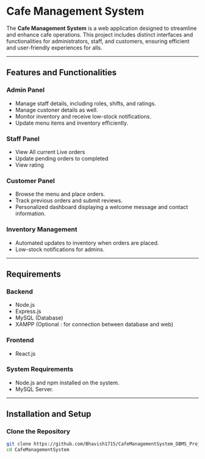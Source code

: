 # Cafe Management System

The **Cafe Management System** is a web application designed to streamline and enhance cafe operations. This project includes distinct interfaces and functionalities for administrators, staff, and customers, ensuring efficient and user-friendly experiences for alls.

---

## Features and Functionalities

### **Admin Panel**
- Manage staff details, including roles, shifts, and ratings.
- Manage custoner details as well.
- Monitor inventory and receive low-stock notifications.
- Update menu items and inventory efficiently.

### **Staff Panel**
- View All current Live orders
- Update pending orders to completed
- View rating

### **Customer Panel**
- Browse the menu and place orders.
- Track previous orders and submit reviews.
- Personalized dashboard displaying a welcome message and contact information.

### **Inventory Management**
- Automated updates to inventory when orders are placed.
- Low-stock notifications for admins.

---

## Requirements

### **Backend**
- Node.js
- Express.js
- MySQL (Database)
- XAMPP (Optional : for connection between database and web)

### **Frontend**
- React.js

### **System Requirements**
- Node.js and npm installed on the system.
- MySQL Server.

---

## Installation and Setup

### **Clone the Repository**
```bash
git clone https://github.com/Bhavish1715/CafeManagementSystem_DBMS_Project.git
cd CafeManagementSystem
